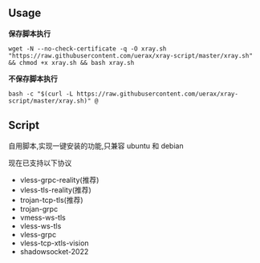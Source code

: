 ## Usage

__保存脚本执行__

```
wget -N --no-check-certificate -q -O xray.sh "https://raw.githubusercontent.com/uerax/xray-script/master/xray.sh" && chmod +x xray.sh && bash xray.sh
```

__不保存脚本执行__

```
bash -c "$(curl -L https://raw.githubusercontent.com/uerax/xray-script/master/xray.sh)" @
```

## Script

自用脚本,实现一键安装的功能,只兼容 ubuntu 和 debian

现在已支持以下协议

- vless-grpc-reality(推荐)
- vless-tls-reality(推荐)
- trojan-tcp-tls(推荐)
- trojan-grpc
- vmess-ws-tls
- vless-ws-tls
- vless-grpc
- vless-tcp-xtls-vision
- shadowsocket-2022


